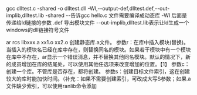 gcc dlltest.c -shared -o dlltest.dll -Wl,--output-def,dlltest.def,--out-implib,dlltest.lib
-shared --告诉gcc hello.c 文件需要编译成动态库
-Wl 后面是传递给ld链接的参数
.def 导出模块文件
--out-implib,dlltest.lib表示让ld生成一个windows的dll链接符号文件



ar rcs  libxxx.a xx1.o xx2.o
创建静态库.a文件。
参数r：在库中插入模块(替换)。当插入的模块名已经在库中存在，则替换同名的模块。如果若干模块中有一个模块在库中不存在，ar显示一个错误消息，并不替换其他同名模块。默认的情况下，新的成员增加在库的结尾处，可以使用其他任选项来改变增加的位置。【1】
参数c：创建一个库。不管库是否存在，都将创建。
参数s：创建目标文件索引，这在创建较大的库时能加快时间。（补充：如果不需要创建索引，可改成大写S参数；如果.a文件缺少索引，可以使用ranlib命令添加